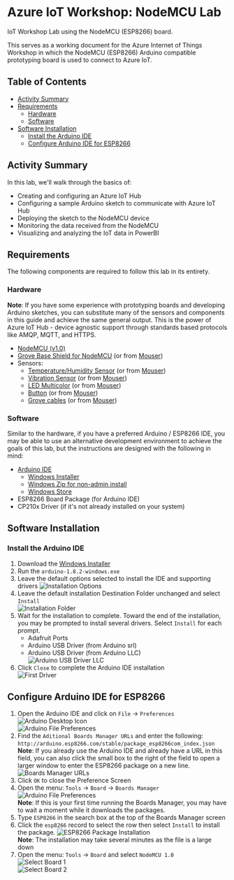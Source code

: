 # Azure IoT Workshop: NodeMCU Lab
IoT Workshop Lab using the NodeMCU (ESP8266) board.

This serves as a working document for the Azure Internet of Things Workshop in which the NodeMCU (ESP8266) Arduino compatible prototyping board is used to connect to Azure IoT.  

## Table of Contents
* [Activity Summary](#activity-summary)
* [Requirements](#requirements)
  * [Hardware](#hardware)
  * [Software](#software)
* [Software Installation](#software-installation)
  * [Install the Arduino IDE](#install-the-arduino-ide)
  * [Configure Arduino IDE for ESP8266](#configure-arduino-ide-for-esp8266)

## Activity Summary

In this lab, we'll walk through the basics of: 
* Creating and configuring an Azure IoT Hub
* Configuring a sample Arduino sketch to communicate with Azure IoT Hub
* Deploying the sketch to the NodeMCU device
* Monitoring the data received from the NodeMCU
* Visualizing and analyzing the IoT data in PowerBI

## Requirements
The following components are required to follow this lab in its entirety.  

### Hardware
**Note**: If you have some experience with prototyping boards and developing Arduino sketches, you can substitute many of the sensors and components in this guide and achieve the same general output. This is the power of Azure IoT Hub - device agnostic support through standards based protocols like AMQP, MQTT, and HTTPS.

* [NodeMCU (v1.0)](http://amzn.to/2qTRR2F)
* [Grove Base Shield for NodeMCU](http://amzn.to/2qTtH7E) (or from [Mouser](http://www.mouser.com/ProductDetail/Seeed-Studio/105020008/))
* Sensors: 
  * [Temperature/Humidity Sensor](http://amzn.to/2psBJnC) (or from [Mouser](http://www.mouser.com/ProductDetail/Seeed-Studio/101020074/))
  * [Vibration Sensor](http://amzn.to/2qTDpqN) (or from [Mouser](http://www.mouser.com/ProductDetail/Seeed-Studio/101020054/))
  * [LED Multicolor](http://amzn.to/2qTHSdP) (or from [Mouser](http://www.mouser.com/ProductDetail/Seeed-Studio/104030014/))
  * [Button](http://amzn.to/2pZvedb) (or from [Mouser](http://www.mouser.com/ProductDetail/Seeed-Studio/101020003/))
  * [Grove cables](http://amzn.to/2pUQ2Es) (or from [Mouser](http://www.mouser.com/ProductDetail/Seeed-Studio/110990027))

### Software
Similar to the hardware, if you have a preferred Arduino / ESP8266 IDE, you may be able to use an alternative development environment to achieve the goals of this lab, but the instructions are designed with the following in mind:

* [Arduino IDE](https://www.arduino.cc/en/Main/Software)
  * [Windows Installer](https://downloads.arduino.cc/arduino-1.8.2-windows.exe)
  * [Windows Zip for non-admin install](https://downloads.arduino.cc/arduino-1.8.2-windows.zip)
  * [Windows Store](https://www.microsoft.com/en-us/store/p/arduino-ide/9nblggh4rsd8)
* ESP8266 Board Package (for Arduino IDE)
* CP210x Driver (if it's not already installed on your system)

## Software Installation

### Install the Arduino IDE
1. Download the [Windows Installer](https://downloads.arduino.cc/arduino-1.8.2-windows.exe)
1. Run the `arduino-1.8.2-windows.exe`  
1. Leave the default options selected to install the IDE and supporting drivers
![Installation Options](/images/software_install/arduino-windows_install_options.png)
1. Leave the default installation Destination Folder unchanged and select `Install`  
![Installation Folder](/images/software_install/arduino-windows_install_folder.png)
1. Wait for the installation to complete. Toward the end of the installation, you may be prompted to install several drivers. Select `Install` for each prompt.  
    * Adafruit Ports  
    * Arduino USB Driver (from Arduino srl)  
    * Arduino USB Driver (from Arduino LLC)  
    ![Arduino USB Driver LLC](/images/software_install/driver_arduino_llc.png)
1. Click `Close` to complete the Arduino IDE installation  
  ![First Driver](/images/software_install/arduino-windows_finish.png)

## Configure Arduino IDE for ESP8266
1. Open the Arduino IDE and click on `File` → `Preferences`  
![Arduino Desktop Icon](/images/software_configuration/Arduino_Desktop_Icon.png)  
![Arduino File Preferences](/images/software_configuration/Arduino_File_Preferences.png)
1. Find the `Aditional Boards Manager URLs` and enter the following:
`http://arduino.esp8266.com/stable/package_esp8266com_index.json`  
**Note**: If you already use the Arduino IDE and already have a URL in this field, you can also click the small box to the right of the field to open a larger window to enter the ESP8266 package on a new line.
![Boards Manager URLs](/images/software_configuration/Arduino_Preference_BM.png)
1. Click `OK` to close the Preference Screen
1. Open the menu: `Tools` → `Board` → `Boards Manager`  
![Arduino File Preferences](/images/software_configuration/Arduino_Boards_Manager.png)  
**Note**: If this is your first time running the Boards Manager, you may have to wait a moment while it downloads the packages.
1. Type `ESP8266` in the search box at the top of the Boards Manager screen
1. Click the `esp8266` record to select the row then select `Install` to install the package.
![ESP8266 Package Installation](/images/software_configuration/Board_Manager_ESP8266.png)  
**Note**: The installation may take several minutes as the file is a large down
1. Open the menu: `Tools` → `Board` and select `NodeMCU 1.0`  
![Select Board 1](/images/software_configuration/board_selection1.png)  
![Select Board 2](/images/software_configuration/board_selection2.png)  
